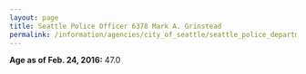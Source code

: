 ```yaml
---
layout: page
title: Seattle Police Officer 6378 Mark A. Grinstead
permalink: /information/agencies/city_of_seattle/seattle_police_department/copbook/6378/
---
```


**Age as of Feb. 24, 2016:** 47.0
